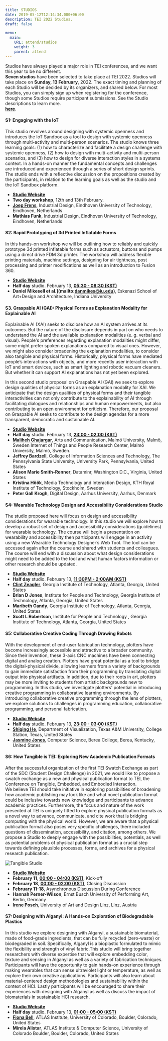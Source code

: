 ```yaml
---
title: STUDIOS
date: 2019-05-12T12:14:34.000+06:00
description: TEI 2022 Studios.
draft: false

menu:
  main:
    URL: attend/studios
    weight: 3
    parent: attend
---
```


Studios have always played a major role in TEI conferences, and we want this year to be no different.  
**Seven studios** have been selected to take place at TEI 2022. Studios will take place on **Sunday, 13 February**, 2022. The exact timing and planning of each Studio will be decided by its organizers, and shared below. For most Studios, you can simply sign up when registering for the conference, though some Studios require participant submissions. See the Studio descriptions to learn more.  
**[here](https://programs.sigchi.org/tei/2022/program/13-feb)**.
​

#### S1: Engaging with the IoT

This studio revolves around designing with systemic openness and introduces the IoT Sandbox as a tool to design with systemic openness through multi-activity and multi-person scenarios. The studio knows three learning goals: (1) how to characterize and facilitate a design challenge with systemic openness, (2) how to design with multi-activity and multi-person scenarios, and (3) how to design for diverse interaction styles in a systems context. In a hands-on manner the fundamental concepts and challenges are introduced and experienced through a series of short design sprints. The studio ends with a reflective discussion on the propositions created by the participants, in relation to the learning goals as well as the studio and the IoT Sandbox platform.

-  **[Studio Website](https://futureeveryday.github.io/TEI2022_Studio/)**
-  **Two day workshop**, 12th and 13th February.
- **[Joep Frens](mailto:j.w.frens@tue.nl)**, Industrial Design, Eindhoven University of Technology, Eindhoven, Netherlands
- **Mathias Funk**, Industrial Design, Eindhoven University of Technology, Eindhoven, Netherlands


####  S2: Rapid Prototyping of 3d Printed Inflatable Forms

In this hands-on workshop we will be outlining how to reliably and quickly prototype 3d printed inflatable forms such as actuators, buttons and pumps using a direct drive FDM 3d printer. The workshop will address flexible printing materials, machine settings, designing for air tightness, post processing and printer modifications as well as an introduction to Fusion 360.

- **[Studio Website](https://sites.google.com/iu.edu/tei22)**
- **Half day** studio. February 13, **[05:30 - 08:30 (KST)](https://savvytime.com/converter/kst-to-cet-est-pst/feb-13-2022/5-30am)**
- **Daniel Mikesell et al.](mailto:danmikes@iu.edu)**, Eskenazi School of Art+Design and Architecture, Indiana University



#### S3. Graspable AI (GAI): Physical Forms as Explanation Modality for Explainable AI

Explainable AI (XAI) seeks to disclose how an AI system arrives at its outcomes. But the nature of the disclosure depends in part on who needs to understand the AI and the available explanation modalities (e. g. verbal and visual). People's preferences regarding explanation modalities might differ, some might prefer spoken explanations compared to visual ones. However, we might also consider broadening the explanation modalities, to consider also tangible and physical forms. Historically, physical forms have mediated people’s interactions with objects, and more recently user interaction with IoT and smart devices, such as smart lighting and robotic vacuum cleaners. But whether it can support AI explanations has not yet been explored.  

In this second studio proposal on Graspable AI (GAI) we seek to explore design qualities of physical forms as an explanation modality for XAI. We anticipate that the design qualities of physical forms and their tangible interactivities can not only contribute to the explainability of AI through facilitating dialogues and relationships and human empowerments, but also contributing to an open environment for criticism. Therefore, our proposal on Graspable AI seeks to contribute to the design agendas for a more transparent, democratic and sustainable AI.

- **[Studio Website](https://sites.google.com/view/graspable-ai/home?authuser=1)**
- **Half day** studio. February 13, **[23:00 - 02:00 (KST)](https://savvytime.com/converter/kst-to-cet-est-pst/feb-13-2022/11pm)**
- **[Maliheh Ghajargar](mailto:maliheh.ghajargar@mau.se)**, Arts and Communication, Malmö University, Malmö, Sweden Internet of Things and People Research Center, Malmö University, Malmö, Sweden.
- **Jeffrey Bardzell**, College of Information Sciences and Technology, The Pennsylvania State University, University Park, Pennsylvania, United States
- **Alison Marie Smith-Renner**, Dataminr, Washington D.C., Virginia, United States
- **Kristina Höök**, Media Technology and Interaction Design, KTH Royal Institute of Technology, Stockholm, Sweden
- **Peter Gall Krogh**, Digital Design, Aarhus University, Aarhus, Denmark


#### S4: Wearable Technology Design and Accessibility Considerations Studio

The studio proposed here will focus on design and accessibility considerations for wearable technology. In this studio we will explore how to develop a robust set of design and accessibility considerations (guidelines) for wearable technology. The course will begin a presentation on wearability and accessibility then participants will engage in an activity using a new Wearable Technology Designer’s Web Tool. The tool can be accessed again after the course and shared with students and colleagues. The course will end with a discussion about what design considerations might need to be added to the tool and what human factors information or other research should be updated.

- **[Studio Website](https://research.gatech.edu/ipat/wearablestudiofeb13-2022)**
- **Half day** studio. February 13, **[11:30PM - 2:00AM (KST)](https://savvytime.com/converter/kst-to-cet-est-pst/feb-13-2022/11-30pm)**
- **[Clint Zeagler](mailto:clintzeagler@gatech.edu)**, Georgia Institute of Technology, Atlanta, Georgia, United States
- **Brian D Jones**, Institute for People and Technology, Georgia Institute of Technology, Atlanta, Georgia, United States
- **Maribeth Gandy**, Georgia Institute of Technology, Atlanta, Georgia, United States
- **Scott L Robertson**, Institute for People and Technology , Georgia Institute of Technology, Atlanta, Georgia, United States

#### S5: Collaborative Creative Coding Through Drawing Robots

With the development of end-user fabrication technology, plotters have become increasingly accessible and attractive to a broader community. Since their invention, these 3-axis CNC machines have been connecting digital and analog creation. Plotters have great potential as a tool to bridge the digital-physical divide, allowing learners from a variety of backgrounds to gain immediate satisfaction from their programming by translating digital output into physical artifacts. In addition, due to their roots in art, plotters may be more inviting to students from artistic backgrounds new to programming. In this studio, we investigate plotters' potential in introducing creative programming in collaborative learning environments. By introducing collaborative creative programming through the lens of plotters, we explore solutions to challenges in programming education, collaborative programming, and personal fabrication.

- **[Studio Website](https://liciahe.github.io/plotter_party_2022/)**
- **Half day** studio. February 13, **[23:00 - 03:00 (KST)](https://savvytime.com/converter/kst-to-cet-est-pst/feb-13-2022/11pm)**
- **[Shiqing He](mailto:liciahe@tamu.edu)**, Department of Visualization, Texas A&M University, College Station, Texas, United States
- **[Jasmine Jones](https://jazzij.github.io/)**, Computer Science, Berea College, Berea, Kentucky, United States



#### S6: How Tangible is TEI: Exploring New Academic Publication Formats

After the successful organization of the first TEI Swatch Exchange as part of the SDC (Student Design Challenge) in 2021, we would like to propose a swatch exchange as a new and physical publication format to TEI, the Conference on Tangible, Embedded, and Embodied Interaction.  
We believe TEI should take initiative in exploring possibilities of broadening how academic publishing may look like and what novel publication format could be inclusive towards new knowledge and participants to advance academic practices. Furthermore, the focus and nature of the work presented at TEI is uniquely fitted to explore physical publication formats as a novel way to advance, communicate, and cite work that is bridging computing with the physical world. However, we are aware that a physical publication format also poses very specific challenges, there included questions of dissemination, accessibility, and citation, among others. We propose a Studio to deeply engage with the possibilities, potentials, as well as potential problems of physical publication format as a crucial step towards defining plausible processes, forms, and archives for a physical research publication.

![Tangible Studio](/2022/images/tangible-studio.jpeg)
- **[Studio Website](https://gtt.ufg.at/tei22-studio-open-call-new-formats/)**
- **February 11**, **[00:00 - 04:00 (KST)](https://savvytime.com/converter/kst-to-cet-est-pst/feb-11-2022/12am)**, Kick-off
- **February 18**, **[00:00 - 02:00 (KST)](https://savvytime.com/converter/kst-to-cet-est-pst/feb-18-2022/12am)**, Closing Discussion
- **February 11-18**, Asynchronous Discussion During Conference
- **Hannah Perner-Wilson**,  Ernst Busch University of Performing Art, Berlin, Germany
- **[Irene Posch](mailto:ireneposch@gmail.com)**, University of Art and Design Linz, Linz, Austria


#### S7: Designing with Alganyl: A Hands-on Exploration of Biodegradable Plastics

In this studio we explore designing with Alganyl, a sustainable biomaterial, made of food-grade ingredients, that can be fully recycled (zero-waste) or biodegraded in soil. Specifically, Alganyl is a bioplastic formulated to mimic the flexibility and strength of vinyl fabric.This studio will bring together researchers with diverse expertise that will explore embedding color, texture and sensing in Alganyl as well as a variety of fabrication techniques. Participants will have the opportunity to gain hands-on experience through making wearables that can sense ultraviolet light or temperature, as well as explore their own creative applications. Participants will also learn about material-centered design methodologies and sustainability within the context of HCI. Lastly participants will be encouraged to share their experiences with designing with Alganyl as well as discuss the impact of biomaterials in sustainable HCI research.

- **[Studio Website](https://sites.google.com/colorado.edu/designing-with-alganyl/)**
- **Half day** studio. February 13, **[01:00 - 05:00 (KST)](https://savvytime.com/converter/kst-to-cet-est-pst/feb-13-2022/1am)**
-  **[Fiona Bell](mailto:fiona.bell@colorado.edu)**, ATLAS Institute, University of Colorado, Boulder, Colorado, United States
-  **Mirela Alistar**, ATLAS Institute & Computer Science, University of Colorado Boulder, Boulder, Colorado, United States
